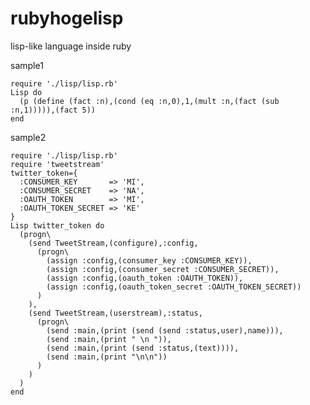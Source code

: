 rubyhogelisp
============

lisp-like language inside ruby

sample1

    require './lisp/lisp.rb'
    Lisp do
      (p (define (fact :n),(cond (eq :n,0),1,(mult :n,(fact (sub :n,1))))),(fact 5))
    end

sample2

    require './lisp/lisp.rb'
    require 'tweetstream'
    twitter_token={
      :CONSUMER_KEY       => 'MI',
      :CONSUMER_SECRET    => 'NA',
      :OAUTH_TOKEN        => 'MI',
      :OAUTH_TOKEN_SECRET => 'KE'
    }
    Lisp twitter_token do
      (progn\
        (send TweetStream,(configure),:config,
          (progn\
            (assign :config,(consumer_key :CONSUMER_KEY)),
            (assign :config,(consumer_secret :CONSUMER_SECRET)),
            (assign :config,(oauth_token :OAUTH_TOKEN)),
            (assign :config,(oauth_token_secret :OAUTH_TOKEN_SECRET))
          )
        ),
        (send TweetStream,(userstream),:status,
          (progn\
            (send :main,(print (send (send :status,user),name))),
            (send :main,(print " \n ")),
            (send :main,(print (send :status,(text)))),
            (send :main,(print "\n\n"))
          )
        )
      )
    end

